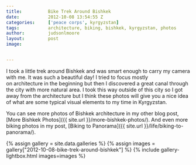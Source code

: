 ```yaml
---
title:			Bike Trek Around Bishkek
date:			2012-10-08 13:54:55 Z
categories:		['peace corps', kyrgyzstan] 
tags:			architecture, biking, bishkek, kyrgyzstan, photos
author:			judsonlmoore
layout:			post
image:			


---
```


I took a little trek around Bishkek and was smart enough to carry my camera with me. It was such a beautiful day! I tried to focus mostly on architecture in the beginning but then I discovered a great canal through the city with more natural area. I took this way outside of this city so I got away from the architecture but I think these photos will give you a nice idea of what are some typical visual elements to my time in Kyrgyzstan.

You can see more photos of Bishkek architecture in my other blog post, [More Bishkek Photos]({{ site.url }}/more-bishkek-photos/). And even more biking photos in my post, [Biking to Panorama]({{ site.url }}/life/biking-to-panorama/).

{% assign gallery = site.data.galleries %}
{% assign images = gallery["2012-10-08-bike-trek-around-bishkek"] %}
{% include gallery-lightbox.html images=images %}

